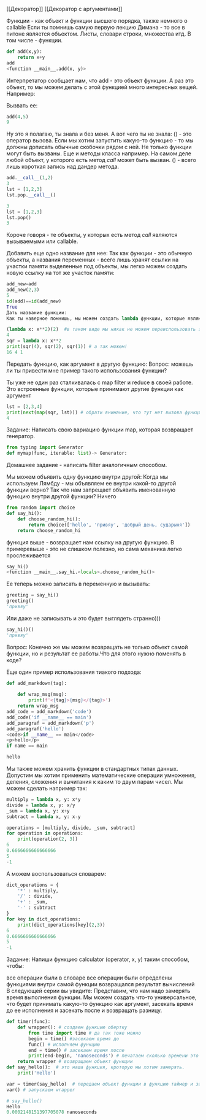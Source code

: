 [[Декоратор]]
[[Декоратор с аргументами]]

Функции - как объект и функции высшего порядка, также немного о callable
Если ты помнишь самую первую лекцию Димана - то все в питоне является объектом. Листы, словари строки, множества итд. В том числе - функции.
```py
def add(x,y):
    return x+y
add
<function __main__.add(x, y)>
```
Интерпретатор сообщает нам, что add - это объект функции.
А раз это объект, то мы можем делать с этой функцией много интересных вещей. Например:

Вызвать ее:
```py
add(4,5)
9
```
Ну это я полагаю, ты знала и без меня.
А вот чего ты не знала:
() - это оператор вызова. Если мы хотим запустить какую-то функцию - то мы должны дописать обычные скобочки рядом с ней.
Не только функции могут быть вызваны. Еще и методы класса например. На самом деле любой объект, у которого есть метод _call_ может быть вызван.
() - всего лишь короткая запись над дандер метода.
```py
add.__call__(1,2)
3
lst = [1,2,3]
lst.pop.__call__()

3
lst = [1,2,3]
lst.pop()
3
```
Короче говоря - те объекты, у которых есть метод _call_ являются вызываемыми или callable.

Добавить еще одно название для нее:
Так как функции - это обычную объекты, а названия переменных - всего лишь хранят ссылки на участки памяти выделенные под объекты, мы легко можем создать новую ссылку на тот же участок памяти:
```py
add_new=add
add_new(2,3)
5
id(add)==id(add_new)
True
Дать название функции:
Как ты наверное помнишь, мы можем создать lambda функции, которые являются неименованными. Мы можем дать имя такой функции, чтобы переиспользовать ее.

(lambda x: x**2)(2)  #в таком виде мы никак не можем переиспользовать эту функцию. Сейчас она одноразовая.
4
sqr = lambda x: x**2 
print(sqr(4), sqr(2), sqr(1)) # а так можем!
16 4 1
```
Передать функцию, как аргумент в другую функцию:
Вопрос: можешь ли ты привести мне пример такого использования функции?

Ты уже не один раз сталкивалась с map filter и reduce в своей работе.
Это встроенные функции, которые принимают другие функции как аргумент
```py
lst = [2,3,4]
print(next(map(sqr, lst))) # обрати внимание, что тут нет вызова функции - тут мы только передаем ссылку на объект.
4
```
Задание: Написать свою вариацию функции map, которая возвращает генератор.
```py
from typing import Generator
def mymap(func, iterable: list)-> Generator:
```
Домашнее задание - написать filter аналогичным способом.

Мы можем объявить одну функцию внутри другой:
Когда мы используем Лямбду - мы объявляем ее внутри какой-то другой функции верно?
Так что нам запрещает объявить именованную функцию внутри другой функции? Ничего
```py
from random import choice
def say_hi():
    def choose_random_hi():
        return choice(['hello', 'привяу', 'добрый день, сударыня'])
    return choose_random_hi
```
функция выше - возвращает нам ссылку на другую функцию. В примеревыше - это не слишком полезно, но сама механика легко прослеживается
```py
say_hi()
<function __main__.say_hi.<locals>.choose_random_hi()>
```
Ее теперь можно записать в переменную и вызывать:
```py
greeting = say_hi()
greeting()
'привяу'
```
Или даже не записывать и это будет выглядеть странно)))
```py
say_hi()()
'привяу'
```
Вопрос: Конечно же мы можем возвращать не только объект самой функции, но и результат ее работы.Что для этого нужно поменять в коде?

Еще один пример использования тиакого подхода:
```py
def add_markdown(tag):
    
    def wrap_msg(msg):
        print(f'<{tag}>{msg}</{tag}>')
    return wrap_msg
add_code = add_markdown('code')
add_code('if __name__ == main')
add_paragraf = add_markdown('p')
add_paragraf('hello')
<code>if __name__ == main</code>
<p>hello</p>
if name == main

hello
```
Мы также можем хранить функции в стандартных типах данных.
Допустим мы хотим применить математические операции умножения, деления, сложения и вычитания к каким то двум парам чисел. Мы можем сделать например так:
```py
multiply = lambda x, y: x*y
divide = lambda x, y: x/y
_sum = lambda x, y: x+y
subtract = lambda x, y: x-y

operations = [multiply, divide, _sum, subtract]
for operation in operations:
    print(operation(2, 3))
6
0.6666666666666666
5
-1
```
А можем воспользоваться словарем:
```py
dict_operations = {
    '*' : multiply,
    '/' : divide,
    '+' : _sum,
    '-' : subtract
}
for key in dict_operations:
    print(dict_operations[key](2,3))
6
0.6666666666666666
5
-1
```
Задание: Напиши функцию calculator (operator, x, y) таким способом, чтобы:

все операции были в словаре
все операции были определены функциями внутри самой функции
возвращался результат вычислений
В следующей серии вы увидите:
Представим, что нам надо замерять время выполнения функции. Мы можем создать что-то универсальное, что будет принимать какую-то функцию как аргумент, засекать время до ее исполнения и засекать после и возвращать разницу.
```py
def timer(func):
    def wrapper(): # создаем функцию обертку
        from time import time # да так тоже можно
        begin = time() #засекаем время до
        func() # исполняем функцию
        end = time() # засекаем время после
        print(end-begin, 'nanoseconds') # печатаем сколько времени это заняло
    return wrapper # возвращаем объект функции
def say_hello():  # это наша функция, кроторую мы хотим замерять.
    print('Hello')

var = timer(say_hello)  # передаем объект функции в функцию таймер и записываем результат в переменную var
var() # запускаем wrapper

# say_hello()
Hello
0.0002148151397705078 nanoseconds
```
